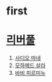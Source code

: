 # first
<!doctype html>
<html>
<head>
<title>리버풀 레전드 "피르미누의 안필드 무득점, 미스터리야.."</title>
<meta charset="UTF-8">
</head>

<body>
  <h1><a href="킹버풀.html" target="_blank">리버풀</a></h1>
<ol>
  <li><a href="마네.html" target="_blank">사디오 마네</a></li>
  <li><a href="살라.html" target="_blank">모하메드 살라</a></li>
  <li><a href="피르미누.html" target="_blank">바비 피르미누</a></li>
</ol>
</body>
</html>
